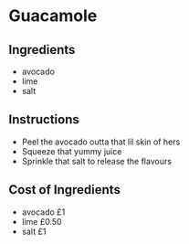 # Guacamole
## Ingredients
* avocado
* lime
* salt
## Instructions
* Peel the avocado outta that lil skin of hers
* Squeeze that yummy juice
* Sprinkle that salt to release the flavours
## Cost of Ingredients
* avocado £1
* lime £0.50
* salt £1

